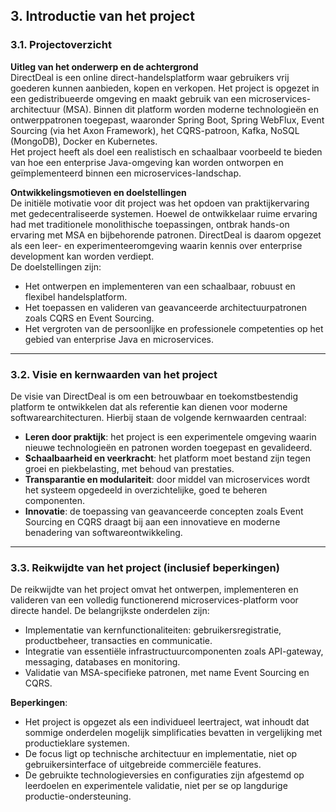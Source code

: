 ## 3. Introductie van het project

### 3.1. Projectoverzicht
**Uitleg van het onderwerp en de achtergrond**  
DirectDeal is een online direct-handelsplatform waar gebruikers vrij goederen kunnen aanbieden, kopen en verkopen. Het project is opgezet in een gedistribueerde omgeving en maakt gebruik van een microservices-architectuur (MSA). Binnen dit platform worden moderne technologieën en ontwerp­patronen toegepast, waaronder Spring Boot, Spring WebFlux, Event Sourcing (via het Axon Framework), het CQRS-patroon, Kafka, NoSQL (MongoDB), Docker en Kubernetes.  
Het project heeft als doel een realistisch en schaalbaar voorbeeld te bieden van hoe een enterprise Java-omgeving kan worden ontworpen en geïmplementeerd binnen een microservices-landschap.  

**Ontwikkelingsmotieven en doelstellingen**  
De initiële motivatie voor dit project was het opdoen van praktijkervaring met gedecentraliseerde systemen. Hoewel de ontwikkelaar ruime ervaring had met traditionele monolithische toepassingen, ontbrak hands-on ervaring met MSA en bijbehorende patronen. DirectDeal is daarom opgezet als een leer- en experimenteeromgeving waarin kennis over enterprise development kan worden verdiept.  
De doelstellingen zijn:
- Het ontwerpen en implementeren van een schaalbaar, robuust en flexibel handelsplatform.
- Het toepassen en valideren van geavanceerde architectuurpatronen zoals CQRS en Event Sourcing.
- Het vergroten van de persoonlijke en professionele competenties op het gebied van enterprise Java en microservices.

---

### 3.2. Visie en kernwaarden van het project
De visie van DirectDeal is om een betrouwbaar en toekomstbestendig platform te ontwikkelen dat als referentie kan dienen voor moderne softwarearchitecturen. Hierbij staan de volgende kernwaarden centraal:
- **Leren door praktijk**: het project is een experimentele omgeving waarin nieuwe technologieën en patronen worden toegepast en gevalideerd.
- **Schaalbaarheid en veerkracht**: het platform moet bestand zijn tegen groei en piekbelasting, met behoud van prestaties.
- **Transparantie en modulariteit**: door middel van microservices wordt het systeem opgedeeld in overzichtelijke, goed te beheren componenten.
- **Innovatie**: de toepassing van geavanceerde concepten zoals Event Sourcing en CQRS draagt bij aan een innovatieve en moderne benadering van softwareontwikkeling.

---

### 3.3. Reikwijdte van het project (inclusief beperkingen)
De reikwijdte van het project omvat het ontwerpen, implementeren en valideren van een volledig functionerend microservices-platform voor directe handel. De belangrijkste onderdelen zijn:
- Implementatie van kernfunctionaliteiten: gebruikersregistratie, productbeheer, transacties en communicatie.
- Integratie van essentiële infrastructuurcomponenten zoals API-gateway, messaging, databases en monitoring.
- Validatie van MSA-specifieke patronen, met name Event Sourcing en CQRS.

**Beperkingen**:  
- Het project is opgezet als een individueel leertraject, wat inhoudt dat sommige onderdelen mogelijk simplificaties bevatten in vergelijking met productieklare systemen.  
- De focus ligt op technische architectuur en implementatie, niet op gebruikersinterface of uitgebreide commerciële features.  
- De gebruikte technologieversies en configuraties zijn afgestemd op leerdoelen en experimentele validatie, niet per se op langdurige productie-ondersteuning.
